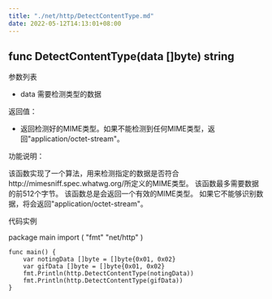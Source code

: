 ```yaml
---
title: "./net/http/DetectContentType.md"
date: 2022-05-12T14:13:01+08:00
---
```

## func DetectContentType(data []byte) string

参数列表

- data 需要检测类型的数据 

返回值：

- 返回检测好的MIME类型。如果不能检测到任何MIME类型，返回"application/octet-stream"。

功能说明：

该函数实现了一个算法，用来检测指定的数据是否符合http://mimesniff.spec.whatwg.org/所定义的MIME类型。
该函数最多需要数据的前512个字节。
该函数总是会返回一个有效的MIME类型。
如果它不能够识别数据，将会返回"application/octet-stream"。

代码实例

  package main
	import (
		"fmt"
		"net/http"
	)

	func main() {
		var notingData []byte = []byte{0x01, 0x02}
		var gifData []byte = []byte{0x01, 0x02}				
		fmt.Println(http.DetectContentType(notingData))
		fmt.Println(http.DetectContentType(gifData))
	}


